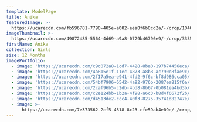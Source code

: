 ```yaml
---
template: ModelPage
title: Anika
featuredImage: >-
  https://ucarecdn.com/fb596781-7790-405e-a002-eea0f6b0cd2a/-/crop/10405x6190/0,550/-/preview/
imageThumbnail: >-
  https://ucarecdn.com/49872485-5564-4d69-a9a8-0729b46796e9/-/crop/3335x3648/1001,0/-/preview/
firstName: Anika
collection: Girls
size: 12 Months
imagePortfolio:
  - image: 'https://ucarecdn.com/c9c072a8-1cd7-4428-8ba0-197b74456eca/'
  - image: 'https://ucarecdn.com/4a815e1f-11ec-4873-a8b8-ac790e8fae9c/'
  - image: 'https://ucarecdn.com/2f17a5ea-e941-4fd2-9f6c-bf8d986cca05/'
  - image: 'https://ucarecdn.com/54bf7906-6542-4a92-976b-2087ea815f6a/'
  - image: 'https://ucarecdn.com/2caf96b5-c2db-4bd8-8b67-0b081ea4bd3b/'
  - image: 'https://ucarecdn.com/c2e124bb-1b2a-4f98-a6c3-b8d4f6672f2b/'
  - image: 'https://ucarecdn.com/d4513de2-ccc4-40f3-8275-35741d82747e/'
  - image: >-
      https://ucarecdn.com/7e373562-2cf5-4318-8c23-cfe59ab4e09e/-/crop/8375x5488/0,95/-/preview/
---
```



